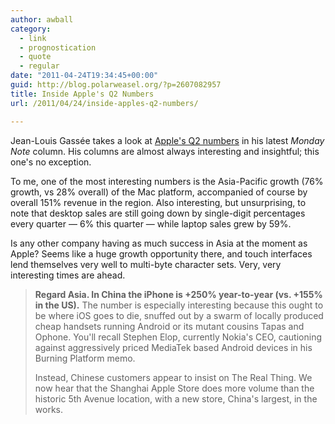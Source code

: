 ```yaml
---
author: awball
category:
  - link
  - prognostication
  - quote
  - regular
date: "2011-04-24T19:34:45+00:00"
guid: http://blog.polarweasel.org/?p=2607082957
title: Inside Apple's Q2 Numbers
url: /2011/04/24/inside-apples-q2-numbers/

---
```

Jean-Louis Gassée takes a look at [Apple's Q2 numbers](http://www.mondaynote.com/2011/04/24/inside-appleâ€™s-q2-numbers/) in his latest _Monday Note_ column. His columns are almost always interesting and insightful; this one's no exception.

To me, one of the most interesting numbers is the Asia-Pacific growth (76% growth, vs 28% overall) of the Mac platform, accompanied of course by overall 151% revenue in the region. Also interesting, but unsurprising, to note that desktop sales are still going down by single-digit percentages every quarter — 6% this quarter — while laptop sales grew by 59%.

Is any other company having as much success in Asia at the moment as Apple? Seems like a huge growth opportunity there, and touch interfaces lend themselves very well to multi-byte character sets. Very, very interesting times are ahead.

> **Regard Asia. In China the iPhone is +250% year-to-year (vs. +155% in the US).**
> The number is especially interesting because this ought to be where iOS goes to die, snuffed out by a swarm of locally produced cheap handsets running Android or its mutant cousins Tapas and Ophone. You'll recall Stephen Elop, currently Nokia's CEO, cautioning against aggressively priced MediaTek based Android devices in his Burning Platform memo.
>
> Instead, Chinese customers appear to insist on The Real Thing. We now hear that the Shanghai Apple Store does more volume than the historic 5th Avenue location, with a new store, China's largest, in the works.
